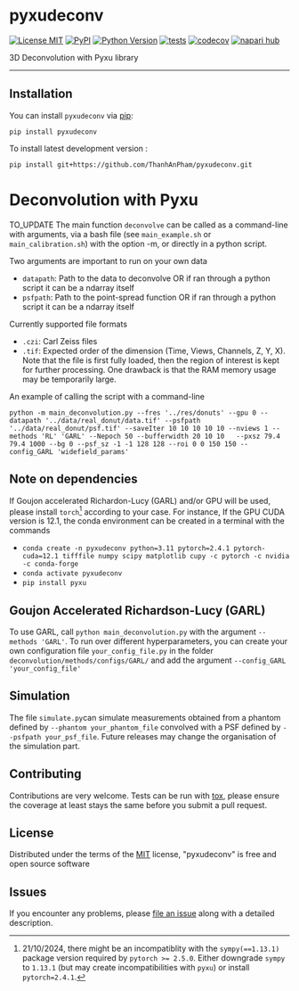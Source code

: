 # pyxudeconv

[![License MIT](https://img.shields.io/pypi/l/pyxudeconv.svg?color=green)](https://github.com/ThanhAnPham/pyxudeconv/raw/main/LICENSE)
[![PyPI](https://img.shields.io/pypi/v/pyxudeconv.svg?color=green)](https://pypi.org/project/pyxudeconv)
[![Python Version](https://img.shields.io/pypi/pyversions/pyxudeconv.svg?color=green)](https://python.org)
[![tests](https://github.com/ThanhAnPham/pyxudeconv/workflows/tests/badge.svg)](https://github.com/ThanhAnPham/pyxudeconv/actions)
[![codecov](https://codecov.io/gh/ThanhAnPham/pyxudeconv/branch/main/graph/badge.svg)](https://codecov.io/gh/ThanhAnPham/pyxudeconv)
[![napari hub](https://img.shields.io/endpoint?url=https://api.napari-hub.org/shields/pyxudeconv)](https://napari-hub.org/plugins/pyxudeconv)

3D Deconvolution with Pyxu library

----------------------------------

<!--
Don't miss the full getting started guide to set up your new package:
https://github.com/napari/napari-plugin-template#getting-started

and review the napari docs for plugin developers:
https://napari.org/stable/plugins/index.html
-->

## Installation

You can install `pyxudeconv` via [pip]:

    pip install pyxudeconv

To install latest development version :

    pip install git+https://github.com/ThanhAnPham/pyxudeconv.git


# Deconvolution with Pyxu

TO_UPDATE
The main function `deconvolve` can be called as a command-line with arguments, via a bash file (see `main_example.sh` or `main_calibration.sh`) with the option -m, or directly in a python script.

Two arguments are important to run on your own data
- `datapath`: Path to the data to deconvolve OR if ran through a python script it can be a ndarray itself
- `psfpath`: Path to the point-spread function OR if ran through a python script it can be a ndarray itself

Currently supported file formats
- `.czi`: Carl Zeiss files
- `.tif`: Expected order of the dimension (Time, Views, Channels, Z, Y, X). Note that the file is first fully loaded, then the region of interest is kept for further processing. One drawback is that the RAM memory usage may be temporarily large.


An example of calling the script with a command-line

`python -m main_deconvolution.py --fres '../res/donuts' --gpu 0 --datapath '../data/real_donut/data.tif' --psfpath '../data/real_donut/psf.tif' --saveIter 10 10 10 10 10 --nviews 1 --methods 'RL' 'GARL' --Nepoch 50 --bufferwidth 20 10 10   --pxsz 79.4 79.4 1000 --bg 0 --psf_sz -1 -1 128 128 --roi 0 0 150 150 --config_GARL 'widefield_params'`

## Note on dependencies

If Goujon accelerated Richardon-Lucy (GARL) and/or GPU will be used, please install `torch`[^1] according to your case. For instance, If the GPU CUDA version is 12.1, the conda environment can be created in a terminal with the commands

- `conda create -n pyxudeconv python=3.11 pytorch=2.4.1 pytorch-cuda=12.1 tifffile numpy scipy matplotlib cupy -c pytorch -c nvidia -c conda-forge` 
- `conda activate pyxudeconv`
- `pip install pyxu`
<!--- `pip install git+https://github.com/pyxu-org/pyxu.git@feature/fast_fftconvolve pylibCZIrw`) --->

[^1]:21/10/2024, there might be an incompatiblity with the `sympy(==1.13.1)` package version required by `pytorch >= 2.5.0`. Either downgrade `sympy` to `1.13.1` (but may create incompatibilities with `pyxu`) or install `pytorch=2.4.1`.

## Goujon Accelerated Richardson-Lucy (GARL)

To use GARL, call `python main_deconvolution.py` with the argument `--methods 'GARL'`.
To run over different hyperparameters, you can create your own configuration file `your_config_file.py` in the folder `deconvolution/methods/configs/GARL/` and add the argument `--config_GARL 'your_config_file'`

## Simulation

The file `simulate.py`can simulate measurements obtained from a phantom defined by `--phantom your_phantom_file` convolved with a PSF defined by `--psfpath your_psf_file`. Future releases may change the organisation of the simulation part.


## Contributing

Contributions are very welcome. Tests can be run with [tox], please ensure
the coverage at least stays the same before you submit a pull request.

## License

Distributed under the terms of the [MIT] license,
"pyxudeconv" is free and open source software

## Issues

If you encounter any problems, please [file an issue] along with a detailed description.

[napari]: https://github.com/napari/napari
[copier]: https://copier.readthedocs.io/en/stable/
[@napari]: https://github.com/napari
[MIT]: http://opensource.org/licenses/MIT
[BSD-3]: http://opensource.org/licenses/BSD-3-Clause
[GNU GPL v3.0]: http://www.gnu.org/licenses/gpl-3.0.txt
[GNU LGPL v3.0]: http://www.gnu.org/licenses/lgpl-3.0.txt
[Apache Software License 2.0]: http://www.apache.org/licenses/LICENSE-2.0
[Mozilla Public License 2.0]: https://www.mozilla.org/media/MPL/2.0/index.txt
[napari-plugin-template]: https://github.com/napari/napari-plugin-template

[file an issue]: https://github.com/ThanhAnPham/pyxudeconv/issues

[napari]: https://github.com/napari/napari
[tox]: https://tox.readthedocs.io/en/latest/
[pip]: https://pypi.org/project/pip/
[PyPI]: https://pypi.org/
